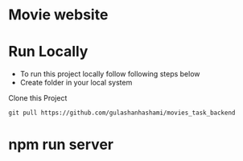 # Movie website

# Run Locally

- To run this project locally follow following steps below
- Create folder in your local system

Clone this Project

`git pull https://github.com/gulashanhashami/movies_task_backend`

# npm run server
